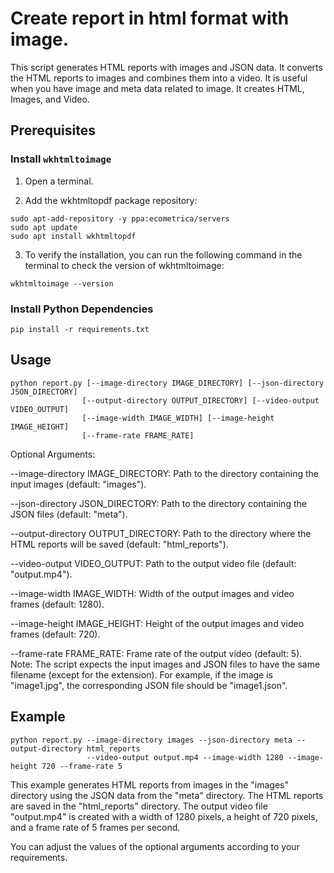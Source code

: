 # Create report in html format with image.

This script generates HTML reports with images and JSON data. It converts the HTML reports to images and combines them into a video.
It is useful when you have image and meta data related to image.
It creates HTML, Images, and Video.

## Prerequisites

### Install `wkhtmltoimage`
1. Open a terminal.

2. Add the wkhtmltopdf package repository:

```shell
sudo apt-add-repository -y ppa:ecometrica/servers
sudo apt update
sudo apt install wkhtmltopdf
```
3. To verify the installation, you can run the following command in the terminal to check the version of wkhtmltoimage:

```shell
wkhtmltoimage --version
```

### Install Python Dependencies
```shell
pip install -r requirements.txt
```

## Usage

```shell
python report.py [--image-directory IMAGE_DIRECTORY] [--json-directory JSON_DIRECTORY]
                [--output-directory OUTPUT_DIRECTORY] [--video-output VIDEO_OUTPUT]
                [--image-width IMAGE_WIDTH] [--image-height IMAGE_HEIGHT]
                [--frame-rate FRAME_RATE]
```

Optional Arguments:

--image-directory IMAGE_DIRECTORY: Path to the directory containing the input images (default: "images").

--json-directory JSON_DIRECTORY: Path to the directory containing the JSON files (default: "meta").

--output-directory OUTPUT_DIRECTORY: Path to the directory where the HTML reports will be saved (default: "html_reports").

--video-output VIDEO_OUTPUT: Path to the output video file (default: "output.mp4").

--image-width IMAGE_WIDTH: Width of the output images and video frames (default: 1280).

--image-height IMAGE_HEIGHT: Height of the output images and video frames (default: 720).

--frame-rate FRAME_RATE: Frame rate of the output video (default: 5).
Note: The script expects the input images and JSON files to have the same filename (except for the extension). For example, if the image is "image1.jpg", the corresponding JSON file should be "image1.json".

## Example
```shell
python report.py --image-directory images --json-directory meta --output-directory html_reports
                 --video-output output.mp4 --image-width 1280 --image-height 720 --frame-rate 5
```

This example generates HTML reports from images in the "images" directory using the JSON data from the "meta" directory. The HTML reports are saved in the "html_reports" directory. The output video file "output.mp4" is created with a width of 1280 pixels, a height of 720 pixels, and a frame rate of 5 frames per second.

You can adjust the values of the optional arguments according to your requirements.